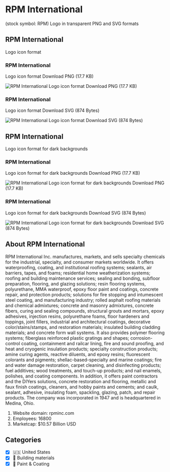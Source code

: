 # RPM International
 (stock symbol: RPM) Logo in transparent PNG and SVG formats

## RPM International
 Logo icon format

### RPM International
 Logo icon format Download PNG (17.7 KB)

![RPM International
 Logo icon format Download PNG (17.7 KB)](/img/orig/RPM-acb50874.png)

### RPM International
 Logo icon format Download SVG (874 Bytes)

![RPM International
 Logo icon format Download SVG (874 Bytes)](/img/orig/RPM-fc393a16.svg)

## RPM International
 Logo icon format for dark backgrounds

### RPM International
 Logo icon format for dark backgrounds Download PNG (17.7 KB)

![RPM International
 Logo icon format for dark backgrounds Download PNG (17.7 KB)](/img/orig/RPM.D-240fcd3b.png)

### RPM International
 Logo icon format for dark backgrounds Download SVG (874 Bytes)

![RPM International
 Logo icon format for dark backgrounds Download SVG (874 Bytes)](/img/orig/RPM.D-6ef5e456.svg)

## About RPM International


RPM International Inc. manufactures, markets, and sells specialty chemicals for the industrial, specialty, and consumer markets worldwide. It offers waterproofing, coating, and institutional roofing systems; sealants, air barriers, tapes, and foams; residential home weatherization systems; roofing and building maintenance services; sealing and bonding, subfloor preparation, flooring, and glazing solutions; resin flooring systems, polyurethane, MMA waterproof, epoxy floor paint and coatings, concrete repair, and protection products; solutions for fire stopping and intumescent steel coating, and manufacturing industry; rolled asphalt roofing materials and chemical admixtures; concrete and masonry admixtures, concrete fibers, curing and sealing compounds, structural grouts and mortars, epoxy adhesives, injection resins, polyurethane foams, floor hardeners and toppings, joint fillers, industrial and architectural coatings, decorative color/stains/stamps, and restoration materials; insulated building cladding materials; and concrete form wall systems. It also provides polymer flooring systems; fiberglass reinforced plastic gratings and shapes; corrosion-control coating, containment and railcar lining, fire and sound proofing, and heat and cryogenic insulation products; specialty construction products; amine curing agents, reactive diluents, and epoxy resins; fluorescent colorants and pigments; shellac-based-specialty and marine coatings; fire and water damage restoration, carpet cleaning, and disinfecting products; fuel additives; wood treatments, and touch-up products; and nail enamels, polishes, and coating components. In addition, it offers paint contractors and the DIYers solutions, concrete restoration and flooring, metallic and faux finish coatings, cleaners, and hobby paints and cements; and caulk, sealant, adhesive, insulating foam, spackling, glazing, patch, and repair products. The company was incorporated in 1947 and is headquartered in Medina, Ohio.

1. Website domain: rpminc.com
2. Employees: 16800
3. Marketcap: $10.57 Billion USD


## Categories
- [x] 🇺🇸 United States
- [x] 🧱 Building materials
- [x] 🎨 Paint & Coating
